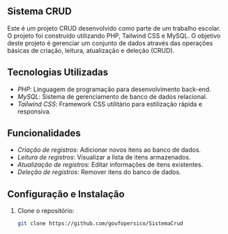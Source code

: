 ## Sistema CRUD

Este é um projeto CRUD desenvolvido como parte de um trabalho escolar. O projeto foi construído utilizando PHP, Tailwind CSS e MySQL. O objetivo deste projeto é gerenciar um conjunto de dados através das operações básicas de criação, leitura, atualização e deleção (CRUD).

## Tecnologias Utilizadas

- *PHP*: Linguagem de programação para desenvolvimento back-end.
- *MySQL*: Sistema de gerenciamento de banco de dados relacional.
- *Tailwind CSS*: Framework CSS utilitário para estilização rápida e responsiva.

## Funcionalidades

- *Criação de registros*: Adicionar novos itens ao banco de dados.
- *Leitura de registros*: Visualizar a lista de itens armazenados.
- *Atualização de registros*: Editar informações de itens existentes.
- *Deleção de registros*: Remover itens do banco de dados.

## Configuração e Instalação

1. Clone o repositório:
   ```bash
   git clone https://github.com/goufopersico/SistemaCrud
